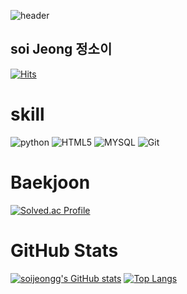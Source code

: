 
![header](https://capsule-render.vercel.app/api?type=wave&color=auto&height=300&section=header&text=show%20time!&fontSize=90)
## soi Jeong 정소이

[![Hits](https://hits.seeyoufarm.com/api/count/incr/badge.svg?url=https%3A%2F%2Fgithub.com%2Fsoijeongg&count_bg=%2356C87B&title_bg=%233876C0&icon=&icon_color=%23E7E7E7&title=hits&edge_flat=false)](https://hits.seeyoufarm.com)
# skill
![python](https://img.shields.io/badge/python-3776AB.svg?&style=for-the-badge&logo=python&logoColor=white)
![HTML5](https://img.shields.io/badge/HTML5-E34F26.svg?&style=for-the-badge&logo=HTML5&logoColor=white)
![MYSQL](https://img.shields.io/badge/MYSQL-4479A1.svg?&style=for-the-badge&logo=MYSQL&logoColor=white)
![Git](https://img.shields.io/badge/Git-4479A1.svg?&style=for-the-badge&logo=Git&logoColor=white)
# Baekjoon
[![Solved.ac Profile](http://mazassumnida.wtf/api/v2/generate_badge?boj=ninosoi2001)](https://solved.ac/ninosoi2001/)
# GitHub Stats
[![soijeongg's GitHub stats](https://github-readme-stats.vercel.app/api?username=soijeongg&show_icons=true&theme=react)](https://github.com/soijeongg/github-readme-stats)
[![Top Langs](https://github-readme-stats.vercel.app/api/top-langs/?username=soijeongg&langs_count=8)](https://github.com/soijeongg/github-readme-stats)
